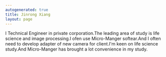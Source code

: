 ```yaml
---
autogenerated: true
title: Jinrong Xiang
layout: page
---
```


I Technical Engineer in private corporation.The leading area of study is
life science and image processing.I ofen use Micro-Manger softear.And I
often need to develop adapter of new camera for client.I'm keen on life
science study.And Micro-Manger has brought a lot convenience in my
study.

